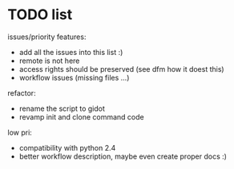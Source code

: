 # TODO list

issues/priority features:

 * add all the issues into this list :)
 * remote is not here
 * access rights should be preserved (see dfm how it doest this)
 * workflow issues (missing files ...)

refactor:

 * rename the script to gidot
 * revamp init and clone command code

low pri:

 * compatibility with python 2.4
 * better workflow description, maybe even create proper docs :)
